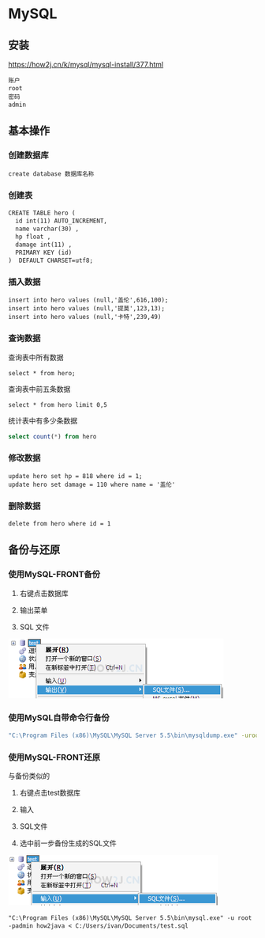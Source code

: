 # MySQL

## 安装

https://how2j.cn/k/mysql/mysql-install/377.html

```
账户
root
密码
admin
```



## 基本操作

### 创建数据库

```mysql
create database 数据库名称
```

### 创建表

```mysql
CREATE TABLE hero (
  id int(11) AUTO_INCREMENT,
  name varchar(30) ,
  hp float ,
  damage int(11) ,
  PRIMARY KEY (id)
)  DEFAULT CHARSET=utf8;
```

### 插入数据

```mysql
insert into hero values (null,'盖伦',616,100);
insert into hero values (null,'提莫',123,13);
insert into hero values (null,'卡特',239,49)
```

### 查询数据

查询表中所有数据

```mysql
select * from hero;
```

查询表中前五条数据

```mysql
select * from hero limit 0,5
```

统计表中有多少条数据

```sql
select count(*) from hero
```

### 修改数据

```mysql
update hero set hp = 818 where id = 1;
update hero set damage = 110 where name = '盖伦'
```

### 删除数据

```mysql
delete from hero where id = 1
```

## 备份与还原

### 使用MySQL-FRONT备份

1. 右键点击数据库

2. 输出菜单

3. SQL 文件

![使用客户端MySQL-FRONT 备份](../images/2629.png)



### 使用MySQL自带命令行备份

```bash
"C:\Program Files (x86)\MySQL\MySQL Server 5.5\bin\mysqldump.exe" -uroot -padmin -hlocalhost -P3306 test -r c:\test.sql
```

### 使用MySQL-FRONT还原

与备份类似的

1. 右键点击test数据库

2. 输入

3. SQL文件

4. 选中前一步备份生成的SQL文件

![使用客户端Mysql-front还原](../images/2630.png)



```mysql
"C:\Program Files (x86)\MySQL\MySQL Server 5.5\bin\mysql.exe" -u root -padmin how2java < C:/Users/ivan/Documents/test.sql
```

